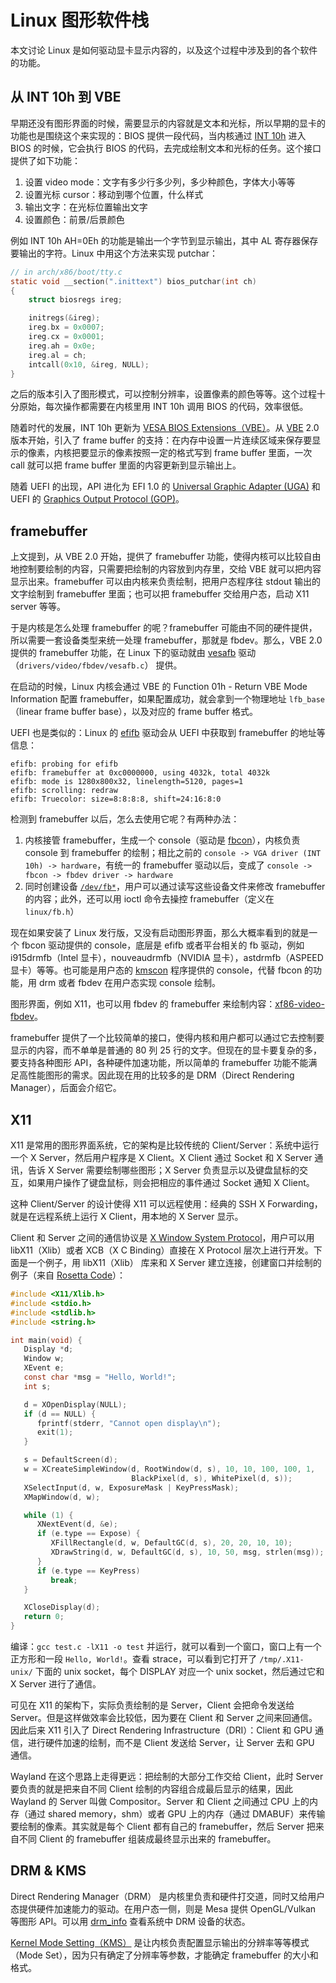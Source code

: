 # Linux 图形软件栈

本文讨论 Linux 是如何驱动显卡显示内容的，以及这个过程中涉及到的各个软件的功能。

## 从 INT 10h 到 VBE

早期还没有图形界面的时候，需要显示的内容就是文本和光标，所以早期的显卡的功能也是围绕这个来实现的：BIOS 提供一段代码，当内核通过 [INT 10h](https://en.wikipedia.org/wiki/INT_10H) 进入 BIOS 的时候，它会执行 BIOS 的代码，去完成绘制文本和光标的任务。这个接口提供了如下功能：

1. 设置 video mode：文字有多少行多少列，多少种颜色，字体大小等等
2. 设置光标 cursor：移动到哪个位置，什么样式
3. 输出文字：在光标位置输出文字
4. 设置颜色：前景/后景颜色

例如 INT 10h AH=0Eh 的功能是输出一个字节到显示输出，其中 AL 寄存器保存要输出的字符。Linux 中用这个方法来实现 putchar：

```c
// in arch/x86/boot/tty.c
static void __section(".inittext") bios_putchar(int ch)
{
	struct biosregs ireg;

	initregs(&ireg);
	ireg.bx = 0x0007;
	ireg.cx = 0x0001;
	ireg.ah = 0x0e;
	ireg.al = ch;
	intcall(0x10, &ireg, NULL);
}
```

之后的版本引入了图形模式，可以控制分辨率，设置像素的颜色等等。这个过程十分原始，每次操作都需要在内核里用 INT 10h 调用 BIOS 的代码，效率很低。

随着时代的发展，INT 10h 更新为 [VESA BIOS Extensions（VBE）](http://www.petesqbsite.com/sections/tutorials/tuts/vbe3.pdf)。从 [VBE](https://wiki.osdev.org/VBE) 2.0 版本开始，引入了 frame buffer 的支持：在内存中设置一片连续区域来保存要显示的像素，内核把要显示的像素按照一定的格式写到 frame buffer 里面，一次 call 就可以把 frame buffer 里面的内容更新到显示输出上。

随着 UEFI 的出现，API 进化为 EFI 1.0 的 [Universal Graphic Adapter (UGA)](https://en.wikipedia.org/wiki/UEFI#Graphics_features) 和 UEFI
 的 [Graphics Output Protocol (GOP)](https://en.wikipedia.org/wiki/UEFI#GOP)。

## framebuffer

上文提到，从 VBE 2.0 开始，提供了 framebuffer 功能，使得内核可以比较自由地控制要绘制的内容，只需要把绘制的内容放到内存里，交给 VBE 就可以把内容显示出来。framebuffer 可以由内核来负责绘制，把用户态程序往 stdout 输出的文字绘制到 framebuffer 里面；也可以把 framebuffer 交给用户态，启动 X11 server 等等。

于是内核是怎么处理 framebuffer 的呢？framebuffer 可能由不同的硬件提供，所以需要一套设备类型来统一处理 framebuffer，那就是 fbdev。那么，VBE 2.0 提供的 framebuffer 功能，在 Linux 下的驱动就由  [vesafb](https://docs.kernel.org/fb/vesafb.html) 驱动（`drivers/video/fbdev/vesafb.c`） 提供。

在启动的时候，Linux 内核会通过 VBE 的 Function 01h - Return VBE Mode Information 配置 framebuffer，如果配置成功，就会拿到一个物理地址 `lfb_base`（linear frame buffer base），以及对应的 frame buffer 格式。

UEFI 也是类似的：Linux 的 [efifb](https://docs.kernel.org/fb/efifb.html) 驱动会从 UEFI 中获取到 framebuffer 的地址等信息：

```log
efifb: probing for efifb
efifb: framebuffer at 0xc0000000, using 4032k, total 4032k
efifb: mode is 1280x800x32, linelength=5120, pages=1
efifb: scrolling: redraw
efifb: Truecolor: size=8:8:8:8, shift=24:16:8:0
```

检测到 framebuffer 以后，怎么去使用它呢？有两种办法：

1. 内核接管 framebuffer，生成一个 console（驱动是 [fbcon](https://docs.kernel.org/fb/fbcon.html)），内核负责 console 到 framebuffer 的绘制；相比之前的 `console -> VGA driver (INT 10h) -> hardware`，有统一的 framebuffer 驱动以后，变成了 `console -> fbcon -> fbdev driver -> hardware`
2. 同时创建设备 [`/dev/fb*`](https://docs.kernel.org/fb/framebuffer.html)，用户可以通过读写这些设备文件来修改 framebuffer 的内容；此外，还可以用 ioctl 命令去操控 framebuffer（定义在 `linux/fb.h`）

现在如果安装了 Linux 发行版，又没有启动图形界面，那么大概率看到的就是一个 fbcon 驱动提供的 console，底层是 efifb 或者平台相关的 fb 驱动，例如 i915drmfb（Intel 显卡），nouveaudrmfb（NVIDIA 显卡），astdrmfb（ASPEED 显卡）等等。也可能是用户态的 [kmscon](https://wiki.archlinux.org/title/KMSCON) 程序提供的 console，代替 fbcon 的功能，用 drm 或者 fbdev 在用户态实现 console 绘制。

图形界面，例如 X11，也可以用 fbdev 的 framebuffer 来绘制内容：[xf86-video-fbdev](https://gitlab.freedesktop.org/xorg/driver/xf86-video-fbdev)。

framebuffer 提供了一个比较简单的接口，使得内核和用户都可以通过它去控制要显示的内容，而不单单是普通的 80 列 25 行的文字。但现在的显卡要复杂的多，要支持各种图形 API，各种硬件加速功能，所以简单的 framebuffer 功能不能满足高性能图形的需求。因此现在用的比较多的是 DRM（Direct Rendering Manager），后面会介绍它。

## X11

X11 是常用的图形界面系统，它的架构是比较传统的 Client/Server：系统中运行一个 X Server，然后用户程序是 X Client。X Client 通过 Socket 和 X Server 通讯，告诉 X Server 需要绘制哪些图形；X Server 负责显示以及键盘鼠标的交互，如果用户操作了键盘鼠标，则会把相应的事件通过 Socket 通知 X Client。

这种 Client/Server 的设计使得 X11 可以远程使用：经典的 SSH X Forwarding，就是在远程系统上运行 X Client，用本地的 X Server 显示。

Client 和 Server 之间的通信协议是 [X Window System Protocol](https://www.x.org/releases/X11R7.7/doc/xproto/x11protocol.html)，用户可以用 libX11（Xlib）或者 XCB（X C Binding）直接在 X Protocol 层次上进行开发。下面是一个例子，用 libX11（Xlib） 库来和 X Server 建立连接，创建窗口并绘制的例子（来自 [Rosetta Code](https://rosettacode.org/wiki/Window_creation/X11#C)）：

```c
#include <X11/Xlib.h>
#include <stdio.h>
#include <stdlib.h>
#include <string.h>

int main(void) {
   Display *d;
   Window w;
   XEvent e;
   const char *msg = "Hello, World!";
   int s;

   d = XOpenDisplay(NULL);
   if (d == NULL) {
      fprintf(stderr, "Cannot open display\n");
      exit(1);
   }

   s = DefaultScreen(d);
   w = XCreateSimpleWindow(d, RootWindow(d, s), 10, 10, 100, 100, 1,
                           BlackPixel(d, s), WhitePixel(d, s));
   XSelectInput(d, w, ExposureMask | KeyPressMask);
   XMapWindow(d, w);

   while (1) {
      XNextEvent(d, &e);
      if (e.type == Expose) {
         XFillRectangle(d, w, DefaultGC(d, s), 20, 20, 10, 10);
         XDrawString(d, w, DefaultGC(d, s), 10, 50, msg, strlen(msg));
      }
      if (e.type == KeyPress)
         break;
   }

   XCloseDisplay(d);
   return 0;
}
```

编译：`gcc test.c -lX11 -o test` 并运行，就可以看到一个窗口，窗口上有一个正方形和一段 `Hello, World!`。查看 strace，可以看到它打开了 `/tmp/.X11-unix/` 下面的 unix socket，每个 DISPLAY 对应一个 unix socket，然后通过它和 X Server 进行了通信。

可见在 X11 的架构下，实际负责绘制的是 Server，Client 会把命令发送给 Server。但是这样做效率会比较低，因为要在 Client 和 Server 之间来回通信。因此后来 X11 引入了 Direct Rendering Infrastructure（DRI）：Client 和 GPU 通信，进行硬件加速的绘制，而不是 Client 发送给 Server，让 Server 去和 GPU 通信。

Wayland 在这个思路上走得更远：把绘制的大部分工作交给 Client，此时 Server 要负责的就是把来自不同 Client 绘制的内容组合成最后显示的结果，因此 Wayland 的 Server 叫做 Compositor。Server 和 Client 之间通过 CPU 上的内存（通过 shared memory，shm）或者 GPU 上的内存（通过 DMABUF）来传输要绘制的像素。其实就是每个 Client 都有自己的 framebuffer，然后 Server 把来自不同 Client 的 framebuffer 组装成最终显示出来的 framebuffer。

## DRM & KMS

Direct Rendering Manager（DRM） 是内核里负责和硬件打交道，同时又给用户态提供硬件加速能力的驱动。在用户态一侧，则是 Mesa 提供 OpenGL/Vulkan 等图形 API。可以用 [drm_info](https://gitlab.freedesktop.org/emersion/drm_info) 查看系统中 DRM 设备的状态。

[Kernel Mode Setting（KMS）](https://www.kernel.org/doc/html/v4.15/gpu/drm-kms.html) 是让内核负责配置显示输出的分辨率等等模式（Mode Set），因为只有确定了分辨率等参数，才能确定 framebuffer 的大小和格式。
